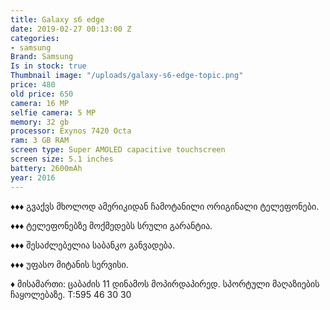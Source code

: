 ```yaml
---
title: Galaxy s6 edge
date: 2019-02-27 00:13:00 Z
categories:
- samsung
Brand: Samsung
Is in stock: true
Thumbnail image: "/uploads/galaxy-s6-edge-topic.png"
price: 480
old price: 650
camera: 16 MP
selfie camera: 5 MP
memory: 32 gb
processor: Exynos 7420 Octa
ram: 3 GB RAM
screen type: Super AMOLED capacitive touchscreen
screen size: 5.1 inches
battery: 2600mAh
year: 2016
---
```


♦️♦️♦️ გვაქვს მხოლოდ ამერიკიდან ჩამოტანილი ორიგინალი ტელეფონები. 


♦️♦️♦️ ტელეფონებზე მოქმედებს სრული გარანტია.


♦️♦️♦️ შესაძლებელია საბანკო განვადება.


♦️♦️♦️ უფასო მიტანის სერვისი.


♦️ მისამართი: ცაბაძის 11 დინამოს მოპირდაპირედ. სპორტული მაღაზიების ჩაყოლებაზე. T:595 46 30 30